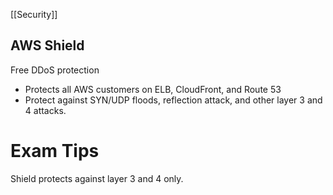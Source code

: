 [[Security]]

## AWS Shield

Free DDoS protection
- Protects all AWS customers on ELB, CloudFront, and Route 53
- Protect against SYN/UDP floods, reflection attack, and other layer 3 and 4 attacks.

# Exam Tips

Shield protects against layer 3 and 4 only.
